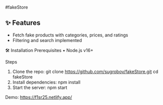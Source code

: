 #fakeStore
## ✨ Features
- Fetch fake products with categories, prices, and ratings
- Filtering and search implemented

🛠 Installation
Prerequisites
•	Node.js v16+

Steps
1.	Clone the repo:
git clone https://github.com/sugrobov/fakeStore.git
cd fakeStore
2.	Install dependencies:
npm install
3.	Start the server:
npm start

Demo: https://f1sr25.netlify.app/

